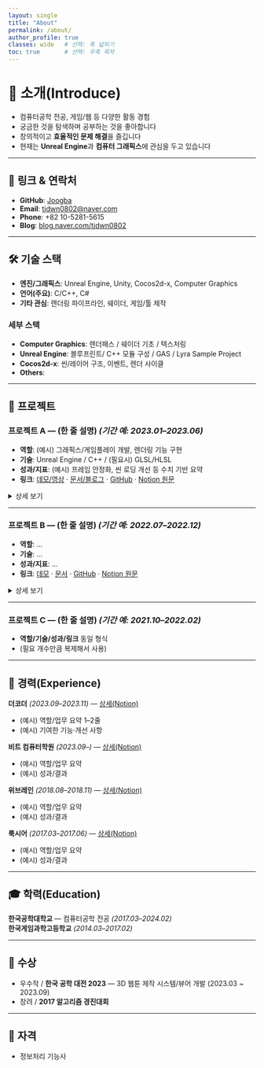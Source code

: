 ```yaml
---
layout: single
title: "About"
permalink: /about/
author_profile: true
classes: wide   # 선택: 폭 넓히기
toc: true       # 선택: 우측 목차
---
```


# 👋 소개(Introduce)

- 컴퓨터공학 전공, 게임/웹 등 다양한 활동 경험
- 궁금한 것을 탐색하며 공부하는 것을 좋아합니다
- 창의적이고 **효율적인 문제 해결**을 즐깁니다
- 현재는 **Unreal Engine**과 **컴퓨터 그래픽스**에 관심을 두고 있습니다

---

## 🔗 링크 & 연락처

- **GitHub**: [Joogba](https://github.com/Joogba)  
- **Email**: [tjdwn0802@naver.com](mailto:tjdwn0802@naver.com)  
- **Phone**: +82 10-5281-5615  
- **Blog**: [blog.naver.com/tjdwn0802](https://blog.naver.com/tjdwn0802)

---

## 🛠 기술 스택

- **엔진/그래픽스**: Unreal Engine, Unity, Cocos2d-x, Computer Graphics  
- **언어(주요)**: C/C++, C#  
- **기타 관심**: 렌더링 파이프라인, 쉐이더, 게임/툴 제작


### 세부 스택
- **Computer Graphics**: 렌더패스 / 쉐이더 기초 / 텍스처링
- **Unreal Engine**: 블루프린트/ C++ 모듈 구성 / GAS / Lyra Sample Project
- **Cocos2d-x**: 씬/레이어 구조, 이벤트, 렌더 사이클
- **Others**: 

---

## 🧩 프로젝트

### 프로젝트 A — (한 줄 설명)  *(기간 예: 2023.01–2023.06)*
- **역할**: (예시) 그래픽스/게임플레이 개발, 렌더링 기능 구현
- **기술**: Unreal Engine / C++ / (필요시) GLSL/HLSL
- **성과/지표**: (예시) 프레임 안정화, 씬 로딩 개선 등 수치 기반 요약
- **링크**: [데모/영상](/) · [문서/블로그](/) · [GitHub](/) · [Notion 원문](/)

<details>
<summary>상세 보기</summary>

- **문제**: (예시) 특정 씬에서 드로우콜 증가로 프레임 저하  
- **접근**: 배칭/인스턴싱, LOD/컬링, 프로파일링을 통한 병목 제거  
- **결과**: 평균 FPS ○○% 향상, 프레임 타임 분산 감소
</details>

---

### 프로젝트 B — (한 줄 설명)  *(기간 예: 2022.07–2022.12)*
- **역할**: …
- **기술**: …
- **성과/지표**: …
- **링크**: [데모](/) · [문서](/) · [GitHub](/) · [Notion 원문](/)

<details>
<summary>상세 보기</summary>

- **문제**: …
- **접근**: …
- **결과**: …
</details>

---

### 프로젝트 C — (한 줄 설명)  *(기간 예: 2021.10–2022.02)*
- **역할/기술/성과/링크** 동일 형식
- (필요 개수만큼 복제해서 사용)

---

## 🧭 경력(Experience)


**더코더** *(2023.09–2023.11)* — [상세(Notion)](https://www.notion.so/11d7ca444a8d80738bf9d8fc6bd59d57)  
- (예시) 역할/업무 요약 1–2줄
- (예시) 기여한 기능·개선 사항

**비트 컴퓨터학원** *(2023.09–)* — [상세(Notion)](https://www.notion.so/1217ca444a8d80ce85fdf501b6b00991)  
- (예시) 역할/업무 요약
- (예시) 성과/결과

**위브레인** *(2018.08–2018.11)* — [상세(Notion)](https://www.notion.so/11d7ca444a8d8048bd26e2d6f24156a1)  
- (예시) 역할/업무 요약
- (예시) 성과/결과

**룩시어** *(2017.03–2017.06)* — [상세(Notion)](https://www.notion.so/11d7ca444a8d80c39f0df999ac017348)  
- (예시) 역할/업무 요약
- (예시) 성과/결과

---

## 🎓 학력(Education)

**한국공학대학교** — 컴퓨터공학 전공 *(2017.03–2024.02)*  
**한국게임과학고등학교** *(2014.03–2017.02)*

---

## 🏅 수상

- 우수작 / **한국 공학 대전 2023** — 3D 웹툰 제작 시스템/뷰어 개발 (2023.03 ~ 2023.09)  
- 장려    / **2017 알고리즘 경진대회**

---
## 🏅 자격

* 정보처리 기능사
